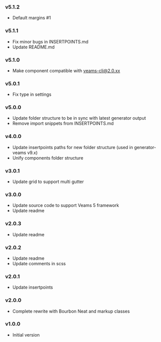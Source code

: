 ### v5.1.2
- Default margins #1

### v5.1.1
- Fix minor bugs in INSERTPOINTS.md
- Update README.md

### v5.1.0
- Make component compatible with veams-cli@2.0.xx

### v5.0.1
- Fix type in settings 

### v5.0.0
- Update folder structure to be in sync with latest generator output
- Remove import snippets from INSERTPOINTS.md

### v4.0.0
- Update insertpoints paths for new folder structure (used in generator-veams v9.x)
- Unify components folder structure

### v3.0.1
- Update grid to support multi gutter

### v3.0.0
- Update source code to support Veams 5 framework
- Update readme

### v2.0.3
- Update readme

### v2.0.2
- Update readme
- Update comments in scss

### v2.0.1
- Update insertpoints

### v2.0.0
- Complete rewrite with Bourbon Neat and markup classes

### v1.0.0
- Initial version